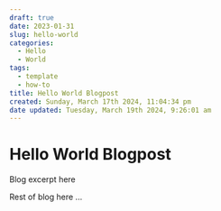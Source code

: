 ```yaml
---
draft: true 
date: 2023-01-31 
slug: hello-world
categories:
  - Hello
  - World
tags:
  - template
  - how-to
title: Hello World Blogpost
created: Sunday, March 17th 2024, 11:04:34 pm
date updated: Tuesday, March 19th 2024, 9:26:01 am
---
```



# Hello World Blogpost

Blog excerpt here

<!-- more -->

Rest of blog here
...